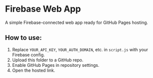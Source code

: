# Firebase Web App

A simple Firebase-connected web app ready for GitHub Pages hosting.

## How to use:
1. Replace `YOUR_API_KEY`, `YOUR_AUTH_DOMAIN`, etc. in `script.js` with your Firebase config.
2. Upload this folder to a GitHub repo.
3. Enable GitHub Pages in repository settings.
4. Open the hosted link.
